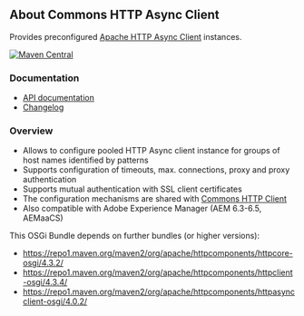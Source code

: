 ## About Commons HTTP Async Client

Provides preconfigured [Apache HTTP Async Client](http://hc.apache.org/) instances.

[![Maven Central](https://maven-badges.herokuapp.com/maven-central/io.wcm.caravan/io.wcm.caravan.commons.httpasyncclient/badge.svg)](https://maven-badges.herokuapp.com/maven-central/io.wcm.caravan/io.wcm.caravan.commons.httpasyncclient)


### Documentation

* [API documentation][apidocs]
* [Changelog][changelog]


[apidocs]: apidocs/
[changelog]: changes-report.html


### Overview

* Allows to configure pooled HTTP Async client instance for groups of host names identified by patterns
* Supports configuration of timeouts, max. connections, proxy and proxy authentication
* Supports mutual authentication with SSL client certificates
* The configuration mechanisms are shared with [Commons HTTP Client](https://caravan.wcm.io/commons/httpclient/)
* Also compatible with Adobe Experience Manager (AEM 6.3-6.5, AEMaaCS)

This OSGi Bundle depends on further bundles (or higher versions):

* https://repo1.maven.org/maven2/org/apache/httpcomponents/httpcore-osgi/4.3.2/
* https://repo1.maven.org/maven2/org/apache/httpcomponents/httpclient-osgi/4.3.4/
* https://repo1.maven.org/maven2/org/apache/httpcomponents/httpasyncclient-osgi/4.0.2/
